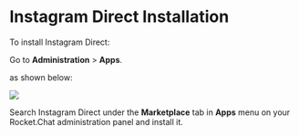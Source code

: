 # Instagram Direct Installation

To install Instagram Direct:

Go to **Administration** > **Apps**.

as shown below:

![](<../../../../.gitbook/assets/2021-11-20\_23-29-48 (1) (1) (1) (1) (12) (10) (10) (8).png>)

Search Instagram Direct under the **Marketplace** tab in **Apps** menu on your Rocket.Chat administration panel and install it.

